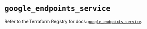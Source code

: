 # `google_endpoints_service`

Refer to the Terraform Registry for docs: [`google_endpoints_service`](https://registry.terraform.io/providers/hashicorp/google/5.45.2/docs/resources/endpoints_service).
